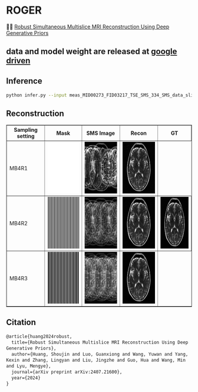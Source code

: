 # ROGER
👏👏 [Robust Simultaneous Multislice MRI Reconstruction Using Deep Generative Priors](https://arxiv.org/abs/2407.21600)

## data and model weight are released at [google driven](https://drive.google.com/drive/folders/1dekG6Ya1crYhSpL3qJKEszfLDsB4_4z_?usp=sharing)

## Inference

``` bash
python infer.py --input meas_MID00273_FID03217_TSE_SMS_334_SMS_data_slice0.npz --output MB3R3.npz --MB 3 --R 3 --chk 384x384_ema_0.9999_200000.pt 
```

## Reconstruction
<table border="1" cellspacing="10" cellpadding="10">
  <tr>
    <th>Sampling setting</th>
    <th>Mask</th>
    <th>SMS Image</th>
    <th>Recon</th>
    <th>GT</th>
  </tr>
  <tr>
    <td>
      MB4R1
    </td>
    <td>
         <img src="misc/mask_MB4R1.png" class="giphy-embed" height="140" width="140" alt="SMS Image">
    </td>
    <td>
        <img src="misc/img_MB4R1.png" class="giphy-embed" height="140" width="140" alt="SMS Image">
    </td>
    <td>
        <img src="misc/fastMRI_MB4R1.gif" frameborder="0" class="giphy-embed" allowfullscreen height="140" width="140" alt="Recon Image">
    </td>

  </tr>
  <tr>
    <td>
      MB4R2
    </td>
    <td>
         <img src="misc/mask_MB4R2.png" class="giphy-embed" height="140" width="140" alt="SMS Image">
    </td>
    <td>
        <img src="misc/img_MB4R2.png" class="giphy-embed" height="140" width="140" alt="SMS Image">
    </td>
    <td>
        <img src="misc/fastMRI_MB4R2.gif" frameborder="0" class="giphy-embed" allowfullscreen height="140" width="140" alt="Recon Image">
    </td>
    <td>
        <img src="misc/gt.gif" frameborder="0" class="giphy-embed" allowfullscreen height="140" width="140" alt="GT">
    </td>
  </tr>
  <tr>
    <td>
      MB4R3
    </td>
    <td>
         <img src="misc/mask_MB4R3.png" class="giphy-embed" height="140" width="140" alt="SMS Image">
    </td>
    <td>
        <img src="misc/img_MB4R3.png" class="giphy-embed" height="140" width="140" alt="SMS Image">
    </td>
    <td>
        <img src="misc/fastMRI_MB4R3.gif" frameborder="0" class="giphy-embed" allowfullscreen height="140" width="140" alt="Recon Image">
    </td>
    
  </tr>
</table>


## Citation
```
@article{huang2024robust,
  title={Robust Simultaneous Multislice MRI Reconstruction Using Deep Generative Priors},
  author={Huang, Shoujin and Luo, Guanxiong and Wang, Yuwan and Yang, Kexin and Zhang, Lingyan and Liu, Jingzhe and Guo, Hua and Wang, Min and Lyu, Mengye},
  journal={arXiv preprint arXiv:2407.21600},
  year={2024}
}
```

